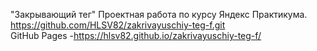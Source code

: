 "Закрывающий тег" Проектная работа по курсу Яндекс Практикума. 
https://github.com/HLSV82/zakrivayuschiy-teg-f.git <br/>
GitHub Pages -https://hlsv82.github.io/zakrivayuschiy-teg-f/
